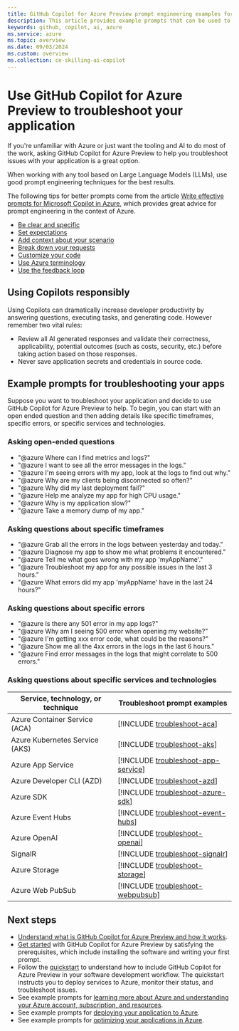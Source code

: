 ```yaml
---
title: GitHub Copilot for Azure Preview prompt engineering examples for troubleshooting your application
description: This article provides example prompts that can be used to help troubleshoot your application in the cloud.
keywords: github, copilot, ai, azure
ms.service: azure
ms.topic: overview
ms.date: 09/03/2024
ms.custom: overview
ms.collection: ce-skilling-ai-copilot
---
```


# Use GitHub Copilot for Azure Preview to troubleshoot your application

If you're unfamiliar with Azure or just want the tooling and AI to do most of the work, asking GitHub Copilot for Azure Preview to help you troubleshoot issues with your application is a great option.

When working with any tool based on Large Language Models (LLMs), use good prompt engineering techniques for the best results.

The following tips for better prompts come from the article [Write effective prompts for Microsoft Copilot in Azure](/azure/copilot/write-effective-prompts), which provides great advice for prompt engineering in the context of Azure.

- [Be clear and specific](/azure/copilot/write-effective-prompts#be-clear-and-specific)
- [Set expectations](/azure/copilot/write-effective-prompts#set-expectations)
- [Add context about your scenario](/azure/copilot/write-effective-prompts#add-context-about-your-scenario)
- [Break down your requests](/azure/copilot/write-effective-prompts#break-down-your-requests)
- [Customize your code](/azure/copilot/write-effective-prompts#customize-your-code)
- [Use Azure terminology](/azure/copilot/write-effective-prompts#use-azure-terminology)
- [Use the feedback loop](/azure/copilot/write-effective-prompts#use-the-feedback-loop)


## Using Copilots responsibly

Using Copilots can dramatically increase developer productivity by answering questions, executing tasks, and generating code. However remember two vital rules:

- Review all AI generated responses and validate their correctness, applicability, potential outcomes (such as costs, security, etc.) before taking action based on those responses.
- Never save application secrets and credentials in source code.


## Example prompts for troubleshooting your apps

Suppose you want to troubleshoot your application and decide to use GitHub Copilot for Azure Preview to help. To begin, you can start with an open ended question and then adding details like specific timeframes, specific errors, or specific services and technologies. 

### Asking open-ended questions

- "@azure Where can I find metrics and logs?"
- "@azure I want to see all the error messages in the logs."
- "@azure I'm seeing errors with my app, look at the logs to find out why."
- "@azure Why are my clients being disconnected so often?"
- "@azure Why did my last deployment fail?"
- "@azure Help me analyze my app for high CPU usage."
- "@azure Why is my application slow?"
- "@azure Take a memory dump of my app."


### Asking questions about specific timeframes

- "@azure Grab all the errors in the logs between yesterday and today."
- "@azure Diagnose my app to show me what problems it encountered."
- "@azure Tell me what goes wrong with my app 'myAppName'."
- "@azure Troubleshoot my app for any possible issues in the last 3 hours."
- "@azure What errors did my app 'myAppName' have in the last 24 hours?"


### Asking questions about specific errors

- "@azure Is there any 501 error in my app logs?"
- "@azure Why am I seeing 500 error when opening my website?"
- "@azure I'm getting xxx error code, what could be the reasons?"
- "@azure Show me all the 4xx errors in the logs in the last 6 hours."
- "@azure Find error messages in the logs that might correlate to 500 errors."


### Asking questions about specific services and technologies

|Service, technology, or technique|Troubleshoot prompt examples|
|---|---|
|Azure Container Service (ACA)|[!INCLUDE [troubleshoot-aca](./includes/troubleshoot-aca.md)]|
|Azure Kubernetes Service (AKS)|[!INCLUDE [troubleshoot-aks](./includes/troubleshoot-aks.md)]|
|Azure App Service|[!INCLUDE [troubleshoot-app-service](./includes/troubleshoot-app-service.md)]|
|Azure Developer CLI (AZD)|[!INCLUDE [troubleshoot-azd](./includes/troubleshoot-azd.md)]|
|Azure SDK|[!INCLUDE [troubleshoot-azure-sdk](./includes/troubleshoot-azure-sdk.md)]|
|Azure Event Hubs|[!INCLUDE [troubleshoot-event-hubs](./includes/troubleshoot-event-hubs.md)]|
|Azure OpenAI|[!INCLUDE [troubleshoot-openai](./includes/troubleshoot-openai.md)]|
|SignalR|[!INCLUDE [troubleshoot-signalr](./includes/troubleshoot-signalr.md)]|
|Azure Storage|[!INCLUDE [troubleshoot-storage](./includes/troubleshoot-storage.md)]|
|Azure Web PubSub|[!INCLUDE [troubleshoot-webpubsub](./includes/troubleshoot-webpubsub.md)]|


## Next steps

- [Understand what is GitHub Copilot for Azure Preview and how it works](introduction.md).
- [Get started](get-started.md) with GitHub Copilot for Azure Preview by satisfying the prerequisites, which include installing the software and writing your first prompt.
- Follow the [quickstart](quickstart-build-deploy-applications.md) to understand how to include GitHub Copilot for Azure Preview in your software development workflow. The quickstart instructs you to deploy services to Azure, monitor their status, and troubleshoot issues.
- See example prompts for [learning more about Azure and understanding your Azure account, subscription, and resources](learn-examples.md).
- See example prompts for [deploying your application to Azure](deploy-examples.md).
- See example prompts for [optimizing your applications in Azure](optimize-examples.md).